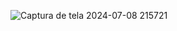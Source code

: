 ![Captura de tela 2024-07-08 215721](https://github.com/SaaraFM/FM/assets/149348061/69ee6211-51bb-4ea1-9fe5-70baaf954056)
